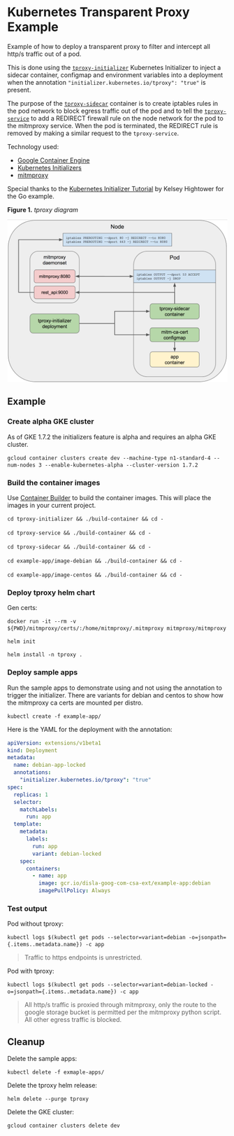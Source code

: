 # Kubernetes Transparent Proxy Example

Example of how to deploy a transparent proxy to filter and intercept all http/s traffic out of a pod.

This is done using the [`tproxy-initializer`](./tproxy-initializer) Kubernetes Initializer to inject a sidecar container, configmap and environment variables into a deployment when the annotation `"initializer.kubernetes.io/tproxy": "true"` is present. 

The purpose of the [`tproxy-sidecar`](./tproxy-sidecar) container is to create iptables rules in the pod network to block egress traffic out of the pod and to tell the [`tproxy-service`](./tproxy-service) to add a REDIRECT firewall rule on the node network for the pod to the mitmproxy service. When the pod is terminated, the REDIRECT rule is removed by making a similar request to the `tproxy-service`.

Technology used:

- [Google Container Engine](https://cloud.google.com/container-engine/)
- [Kubernetes Initializers](https://kubernetes.io/docs/admin/extensible-admission-controllers/#what-are-initializers)
- [mitmproxy](https://mitmproxy.org/)

Special thanks to the [Kubernetes Initializer Tutorial](https://github.com/kelseyhightower/kubernetes-initializer-tutorial) by Kelsey Hightower for the Go example.

**Figure 1.** *tproxy diagram*

<img src="./diagram.png" width="800px"></img>

## Example

### Create alpha GKE cluster

As of GKE 1.7.2 the initializers feature is alpha and requires an alpha GKE cluster.

```
gcloud container clusters create dev --machine-type n1-standard-4 --num-nodes 3 --enable-kubernetes-alpha --cluster-version 1.7.2
```

### Build the container images

Use [Container Builder](https://cloud.google.com/container-builder/docs/) to build the container images. This will place the images in your current project.

```
cd tproxy-initializer && ./build-container && cd -

cd tproxy-service && ./build-container && cd -

cd tproxy-sidecar && ./build-container && cd -

cd example-app/image-debian && ./build-container && cd -

cd example-app/image-centos && ./build-container && cd -
```

### Deploy tproxy helm chart

Gen certs:

```
docker run -it --rm -v ${PWD}/mitmproxy/certs/:/home/mitmproxy/.mitmproxy mitmproxy/mitmproxy
```

```
helm init
```

```
helm install -n tproxy .
```

### Deploy sample apps

Run the sample apps to demonstrate using and not using the annotation to trigger the initializer. There are variants for debian and centos to show how the mitmproxy ca certs are mounted per distro.

```
kubectl create -f example-app/
```

Here is the YAML for the deployment with the annotation:

```yaml
apiVersion: extensions/v1beta1
kind: Deployment
metadata:
  name: debian-app-locked
  annotations:
    "initializer.kubernetes.io/tproxy": "true"
spec:
  replicas: 1
  selector:
    matchLabels:
      run: app
  template:
    metadata:
      labels:
        run: app
        variant: debian-locked
    spec:
      containers:
        - name: app
          image: gcr.io/disla-goog-com-csa-ext/example-app:debian
          imagePullPolicy: Always
```

### Test output

Pod without tproxy:

```
kubectl logs $(kubectl get pods --selector=variant=debian -o=jsonpath={.items..metadata.name}) -c app
```

> Traffic to https endpoints is unrestricted.

Pod with tproxy:

```
kubectl logs $(kubectl get pods --selector=variant=debian-locked -o=jsonpath={.items..metadata.name}) -c app
```

> All http/s traffic is proxied through mitmproxy, only the route to the google storage bucket is permitted per the mitmproxy python script. All other egress traffic is blocked.


## Cleanup

Delete the sample apps:

```
kubectl delete -f exmaple-apps/
```

Delete the tproxy helm release:

```
helm delete --purge tproxy
```

Delete the GKE cluster:

```
gcloud container clusters delete dev
```